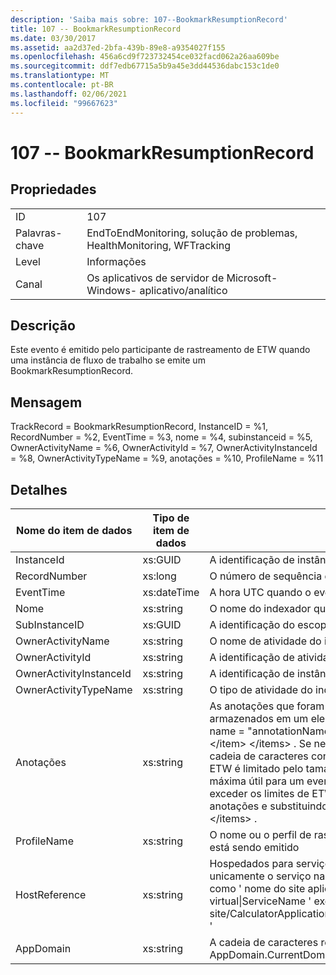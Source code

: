 ```yaml
---
description: 'Saiba mais sobre: 107--BookmarkResumptionRecord'
title: 107 -- BookmarkResumptionRecord
ms.date: 03/30/2017
ms.assetid: aa2d37ed-2bfa-439b-89e8-a9354027f155
ms.openlocfilehash: 456a6cd9f723732454ce032facd062a26aa609be
ms.sourcegitcommit: ddf7edb67715a5b9a45e3dd44536dabc153c1de0
ms.translationtype: MT
ms.contentlocale: pt-BR
ms.lasthandoff: 02/06/2021
ms.locfileid: "99667623"
---
```

# <a name="107----bookmarkresumptionrecord"></a>107 -- BookmarkResumptionRecord

## <a name="properties"></a>Propriedades  
  
|||  
|-|-|  
|ID|107|  
|Palavras-chave|EndToEndMonitoring, solução de problemas, HealthMonitoring, WFTracking|  
|Level|Informações|  
|Canal|Os aplicativos de servidor de Microsoft-Windows- aplicativo/analítico|  
  
## <a name="description"></a>Descrição  

 Este evento é emitido pelo participante de rastreamento de ETW quando uma instância de fluxo de trabalho se emite um BookmarkResumptionRecord.  
  
## <a name="message"></a>Mensagem  

 TrackRecord = BookmarkResumptionRecord, InstanceID = %1, RecordNumber = %2, EventTime = %3, nome = %4, subinstanceid = %5, OwnerActivityName = %6, OwnerActivityId = %7, OwnerActivityInstanceId = %8, OwnerActivityTypeName = %9, anotações = %10, ProfileName = %11  
  
## <a name="details"></a>Detalhes  
  
|Nome do item de dados|Tipo de item de dados|Descrição|  
|--------------------|--------------------|-----------------|  
|InstanceId|xs:GUID|A identificação de instância para o fluxo de trabalho|  
|RecordNumber|xs:long|O número de sequência do registro emitido|  
|EventTime|xs:dateTime|A hora UTC quando o evento foi emitido|  
|Nome|xs:string|O nome do indexador que foi que|  
|SubInstanceID|xs:GUID|A identificação do escopo do indexador|  
|OwnerActivityName|xs:string|O nome de atividade do indexador|  
|OwnerActivityId|xs:string|A identificação de atividade do indexador|  
|OwnerActivityInstanceId|xs:string|A identificação de instância de atividade do indexador|  
|OwnerActivityTypeName|xs:string|O tipo de atividade do indexador|  
|Anotações|xs:string|As anotações que foram adicionadas a este evento.  Os valores são armazenados em um elemento XML no formato \<items> \< item  name = "annotationName" type="System.String"> annotationvalue \</item> \</items> .  Se nenhuma anotação for especificada, a cadeia de caracteres conterá \<items/> . O tamanho do evento de ETW é limitado pelo tamanho do buffer de ETW ou pela carga máxima útil para um evento de ETW. Se o tamanho do evento exceder os limites de ETW, o evento será truncado descartando as anotações e substituindo o valor da anotação por \<items> ... \</items> .|  
|ProfileName|xs:string|O nome ou o perfil de rastreamento que levam a este evento que está sendo emitido|  
|HostReference|xs:string|Hospedados para serviços da Web, este campo identifica unicamente o serviço na hierarquia da Web.  Seu formato é definido como ' nome do site aplicativo caminho virtual do serviço&#124;caminho virtual&#124;ServiceName ' exemplo: ' Default Web site/CalculatorApplication&#124;/CalculatorService.svc&#124;CalculatorService '|  
|AppDomain|xs:string|A cadeia de caracteres retornada por AppDomain.CurrentDomain.FriendlyName.|
